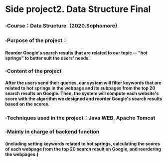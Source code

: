 # Side project2. Data Structure Final
### ▫️Course：Data Structure（2020.Sophomore）
### ▫️Purpose of the project：
#### Reorder Google's search results that are related to our topic -- "hot springs" to better suit the users' needs.
### ▫️Content of the project
#### After the users send their queries, our system will filter keywords that are related to hot springs in the webpage and its subpages from the top 20 search results on Google. Then, the system will compute each website's score with the algorithm we designed and reorder Google's search results based on the scores.
### ▫️Techniques used in the project：Java WEB, Apache Tomcat
### ▫️Mainly in charge of backend function
#### (including setting keywords related to hot springs, calculating the scores of each webpage from the top 20 search result on Google, and reordering the webpages.)
